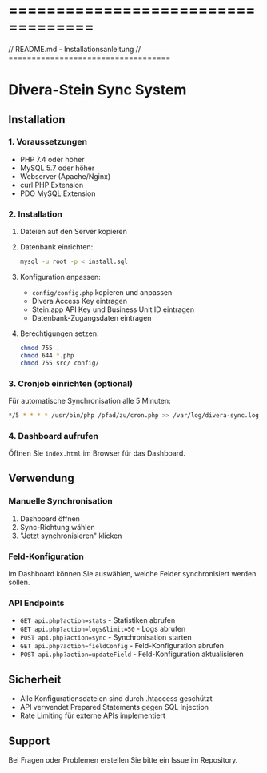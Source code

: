 # ===================================
// README.md - Installationsanleitung
// ===================================
# Divera-Stein Sync System

## Installation

### 1. Voraussetzungen
- PHP 7.4 oder höher
- MySQL 5.7 oder höher
- Webserver (Apache/Nginx)
- curl PHP Extension
- PDO MySQL Extension

### 2. Installation

1. Dateien auf den Server kopieren
2. Datenbank einrichten:
   ```bash
   mysql -u root -p < install.sql
   ```

3. Konfiguration anpassen:
   - `config/config.php` kopieren und anpassen
   - Divera Access Key eintragen
   - Stein.app API Key und Business Unit ID eintragen
   - Datenbank-Zugangsdaten eintragen

4. Berechtigungen setzen:
   ```bash
   chmod 755 .
   chmod 644 *.php
   chmod 755 src/ config/
   ```

### 3. Cronjob einrichten (optional)

Für automatische Synchronisation alle 5 Minuten:
```bash
*/5 * * * * /usr/bin/php /pfad/zu/cron.php >> /var/log/divera-sync.log 2>&1
```

### 4. Dashboard aufrufen

Öffnen Sie `index.html` im Browser für das Dashboard.

## Verwendung

### Manuelle Synchronisation
1. Dashboard öffnen
2. Sync-Richtung wählen
3. "Jetzt synchronisieren" klicken

### Feld-Konfiguration
Im Dashboard können Sie auswählen, welche Felder synchronisiert werden sollen.

### API Endpoints

- `GET api.php?action=stats` - Statistiken abrufen
- `GET api.php?action=logs&limit=50` - Logs abrufen
- `POST api.php?action=sync` - Synchronisation starten
- `GET api.php?action=fieldConfig` - Feld-Konfiguration abrufen
- `POST api.php?action=updateField` - Feld-Konfiguration aktualisieren

## Sicherheit

- Alle Konfigurationsdateien sind durch .htaccess geschützt
- API verwendet Prepared Statements gegen SQL Injection
- Rate Limiting für externe APIs implementiert

## Support

Bei Fragen oder Problemen erstellen Sie bitte ein Issue im Repository.